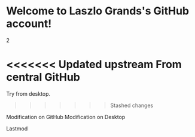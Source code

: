 # Welcome to Laszlo Grands's GitHub account!
2

<<<<<<< Updated upstream
From central GitHub
=======
Try from desktop.
>>>>>>> Stashed changes


Modification on GitHub
Modification on Desktop


Lastmod